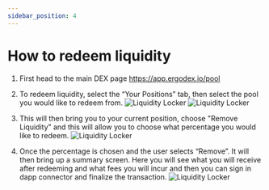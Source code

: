 ```yaml
---
sidebar_position: 4
---
```


# How to redeem liquidity

1. First head to the main DEX page https://app.ergodex.io/pool

2. To redeem liquidity, select the “Your Positions” tab, then select the pool you would like to redeem from.
![Liquidity Locker](/img/user-guides/withdraw-liquidity/1.png)
![Liquidity Locker](/img/user-guides/withdraw-liquidity/2.png)

3. This will then bring you to your current position, choose "Remove Liquidity" and this will allow you to choose what percentage you would like to redeem.
![Liquidity Locker](/img/user-guides/withdraw-liquidity/3.png)

4. Once the percentage is chosen and the user selects “Remove”. It will then bring up a summary screen. Here you will see what you will receive after redeeming and what fees you will incur and then you can sign in dapp connector and finalize the transaction.
![Liquidity Locker](/img/user-guides/withdraw-liquidity/4.png)
